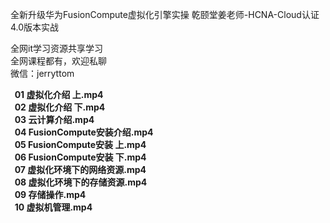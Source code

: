 全新升级华为FusionCompute虚拟化引擎实操 乾颐堂姜老师-HCNA-Cloud认证4.0版本实战

全网it学习资源共享学习<br>全网课程都有，欢迎私聊<br>微信：jerryttom<br>

<strong>&nbsp;&nbsp;01 虚拟化介绍 上.mp4</strong><br> <strong>&nbsp;&nbsp;02 虚拟化介绍 下.mp4</strong><br> <strong>&nbsp;&nbsp;03 云计算介绍.mp4</strong><br> <strong>&nbsp;&nbsp;04 FusionCompute安装介绍.mp4</strong><br> <strong>&nbsp;&nbsp;05 FusionCompute安装 上.mp4</strong><br> <strong>&nbsp;&nbsp;06 FusionCompute安装 下.mp4</strong><br> <strong>&nbsp;&nbsp;07 虚拟化环境下的网络资源.mp4</strong><br> <strong>&nbsp;&nbsp;08 虚拟化环境下的存储资源.mp4</strong><br> <strong>&nbsp;&nbsp;09 存储操作.mp4</strong><br> <strong>&nbsp;&nbsp;10 虚拟机管理.mp4</strong>